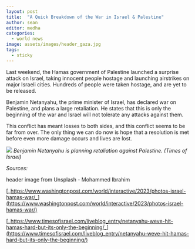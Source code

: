 ```yaml
---
layout: post
title:  "A Quick Breakdown of the War in Israel & Palestine"
author: sean
editor: medha
categories:
  - world news
image: assets/images/header_gaza.jpg
tags:
  - sticky
---
```


Last weekend, the Hamas government of Palestine launched a surprise attack on Israel, taking innocent people hostage and launching airstrikes on major Israeli cities. Hundreds of people were taken hostage, and are yet to be released.

Benjamin Netanyahu, the prime minister of Israel, has declared war on Palestine, and plans a large retaliation. He states that this is only the beginning of the war and Israel will not tolerate any attacks against them.

This conflict has meant losses to both sides, and this conflict seems to be far from over. The only thing we can do now is hope that a resolution is met before even more damage occurs and lives are lost.

![](https://lh6.googleusercontent.com/C6ZyuAEwXrP9tNYpfpk8M9iy9R7JQNtLwiAq1Ctv-Gc0iYd68aeFf1tteXtijPFoMCS46FdRbLc9SYCXq8n24kGYhgnZNT7ZxpSYCwQwkAGlnYZhZ68ByqJ8O6vk88eSFoM1pXCm_lHsBwm9yb60PMg)
_Benjamin Netanyahu is planning retaliation against Palestine. (Times of Israel)_

_Sources:_

header image from Unsplash - Mohammed Ibrahim

[_https://www.washingtonpost.com/world/interactive/2023/photos-israel-hamas-war/_](https://www.washingtonpost.com/world/interactive/2023/photos-israel-hamas-war/)

[_https://www.timesofisrael.com/liveblog_entry/netanyahu-weve-hit-hamas-hard-but-its-only-the-beginning/_](https://www.timesofisrael.com/liveblog_entry/netanyahu-weve-hit-hamas-hard-but-its-only-the-beginning/)